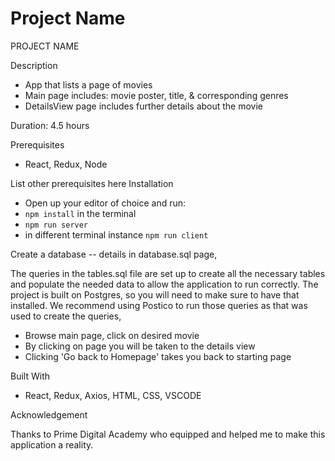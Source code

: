 # Project Name

PROJECT NAME

Description

* App that lists a page of movies
* Main page includes: movie poster, title, & corresponding genres
* DetailsView page includes further details about the movie

Duration: 4.5 hours

Prerequisites

* React, Redux, Node

List other prerequisites here
Installation

* Open up your editor of choice and run:
* `npm install` in the terminal
* `npm run server`
* in different terminal instance `npm run client` 

Create a database -- details in database.sql page,

The queries in the tables.sql file are set up to create all the necessary tables and populate the needed data to allow the application to run correctly. The project is built on Postgres, so you will need to make sure to have that installed. We recommend using Postico to run those queries as that was used to create the queries,


* Browse main page, click on desired movie
* By clicking on page you will be taken to the details view
* Clicking 'Go back to Homepage' takes you back to starting page

Built With

* React, Redux, Axios, HTML, CSS, VSCODE

Acknowledgement

Thanks to Prime Digital Academy who equipped and helped me to make this application a reality. 
